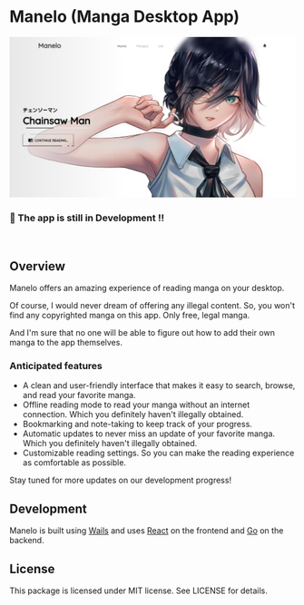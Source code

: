 # Manelo (Manga Desktop App)

![Home Image](./Pictures/Home_ss.png)

### 🚨 The app is still in Development !!
<br>

## Overview

Manelo offers an amazing experience of reading manga on your desktop.

Of course, I would never dream of offering any illegal content. So, you won't find any copyrighted manga on this app. Only free, legal manga.

And I'm sure that no one will be able to figure out how to add their own manga to the app themselves.

### Anticipated features

- A clean and user-friendly interface that makes it easy to search, browse, and read your favorite manga.
- Offline reading mode to read your manga without an internet connection. Which you definitely haven't illegally obtained.
- Bookmarking and note-taking to keep track of your progress.
- Automatic updates to never miss an update of your favorite manga. Which you definitely haven't illegally obtained.
- Customizable reading settings. So you can make the reading experience as comfortable as possible.

Stay tuned for more updates on our development progress! 

## Development

Manelo is built using [Wails](https://wails.app/) and uses [React](https://reactjs.org/) on the frontend and [Go](https://go.dev/) on the backend.

## License

This package is licensed under MIT license. See LICENSE for details.
